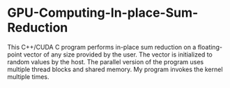 # GPU-Computing-In-place-Sum-Reduction
This C++/CUDA C program performs in-place sum reduction on a floating-point vector of any size provided by the user. 
The vector is initialized to random values by the host. 
The parallel version of the program uses multiple thread blocks and shared memory. 
My program invokes the kernel multiple times.
